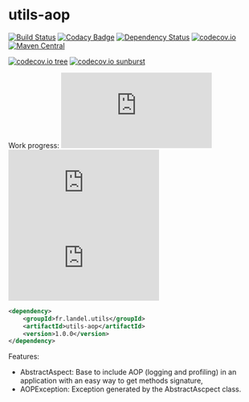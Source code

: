 # utils-aop

[![Build Status](https://api.travis-ci.org/Gilandel/utils-aop.svg?branch=master)](https://travis-ci.org/Gilandel/utils-aop)
[![Codacy Badge](https://api.codacy.com/project/badge/Grade/778ffc15500647ce9d54b74fba878c8e)](https://www.codacy.com/app/gilles/utils-aop)
[![Dependency Status](https://www.versioneye.com/user/projects/58b29b6f7b9e15003a17e544/badge.svg?style=flat)](https://www.versioneye.com/user/projects/58b29b6f7b9e15003a17e544)
[![codecov.io](https://codecov.io/github/Gilandel/utils-aop/coverage.svg?branch=master)](https://codecov.io/github/Gilandel/utils-aop?branch=master)
[![Maven Central](https://maven-badges.herokuapp.com/maven-central/fr.landel.utils/utils-aop/badge.svg)](https://maven-badges.herokuapp.com/maven-central/fr.landel.utils/utils-aop)

[![codecov.io tree](https://codecov.io/gh/Gilandel/utils-aop/branch/master/graphs/tree.svg)](https://codecov.io/gh/Gilandel/utils-aop/branch/master)
[![codecov.io sunburst](https://codecov.io/gh/Gilandel/utils-aop/branch/master/graphs/sunburst.svg)](https://codecov.io/gh/Gilandel/utils-aop/branch/master)

Work progress:
![Code status](http://vbc3.com/script/progressbar.php?text=Code&progress=100)
![Test status](http://vbc3.com/script/progressbar.php?text=Test&progress=100)
![JavaDoc status](http://vbc3.com/script/progressbar.php?text=JavaDoc&progress=100)

```xml
<dependency>
	<groupId>fr.landel.utils</groupId>
	<artifactId>utils-aop</artifactId>
	<version>1.0.0</version>
</dependency>
```

Features:
- AbstractAspect: Base to include AOP (logging and profiling) in an application with an easy way to get methods signature,
- AOPException: Exception generated by the AbstractAscpect class.
